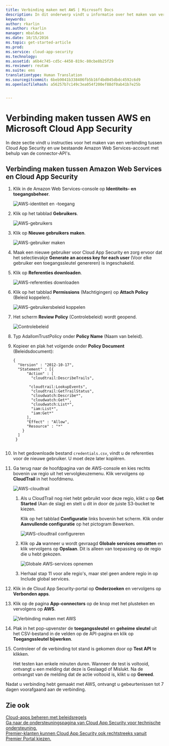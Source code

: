 ```yaml
---
title: Verbinding maken met AWS | Microsoft Docs
description: In dit onderwerp vindt u informatie over het maken van verbinding tussen de AWS-app en Cloud App Security via de API-connector.
keywords: 
author: rkarlin
ms.author: rkarlin
manager: mbaldwin
ms.date: 10/15/2016
ms.topic: get-started-article
ms.prod: 
ms.service: cloud-app-security
ms.technology: 
ms.assetid: a6b4c745-cd5c-4458-819c-80cbe8b25f29
ms.reviewer: reutam
ms.suite: ems
translationtype: Human Translation
ms.sourcegitcommit: 6beb9041b338406fb5b16f4bd045dbdc4592c6d9
ms.openlocfilehash: a56257b7c149c3ea054f200ef88df0ab41b7e25b


---
```


# <a name="connect-aws-to-microsoft-cloud-app-security"></a>Verbinding maken tussen AWS en Microsoft Cloud App Security
In deze sectie vindt u instructies voor het maken van een verbinding tussen Cloud App Security en uw bestaande Amazon Web Services-account met behulp van de connector-API's.  
  
## <a name="how-to-connect-amazon-web-services-to-cloud-app-security"></a>Verbinding maken tussen Amazon Web Services en Cloud App Security  
  
1.  Klik in de Amazon Web Services-console op **Identiteits- en toegangsbeheer**.  
  
     ![AWS-identiteit en -toegang](./media/aws-identity-and-access.png "aws identity and access")  
  
2.  Klik op het tabblad **Gebruikers**.  
  
     ![AWS-gebruikers](./media/aws-users.png "aws users")  
  
3.  Klik op **Nieuwe gebruikers maken**.  
  
     ![AWS-gebruiker maken](./media/aws-create-user.png "AWS create user")  
  
4.  Maak een nieuwe gebruiker voor Cloud App Security en zorg ervoor dat het selectievakje **Generate an access key for each user** (Voor elke gebruiker een toegangssleutel genereren) is ingeschakeld.  
  
5.  Klik op **Referenties downloaden**.  
  
     ![AWS-referenties downloaden](./media/aws-dl-cred.png "aws dl cred")  
  
6.  Klik op het tabblad **Permissions** (Machtigingen) op **Attach Policy** (Beleid koppelen).  
  
     ![AWS-gebruikersbeleid koppelen](./media/aws-attach-user-policy.png "aws attach user policy")  
  
7.  Het scherm **Review Policy** (Controlebeleid) wordt geopend.
 
     ![Controlebeleid](./media/aws-review-policy.png "aws review policy")  
  

8. Typ AdallomTrustPolicy onder **Policy Name** (Naam van beleid). 
10. Kopieer en plak het volgende onder **Policy Document** (Beleidsdocument):  
  
    ```     
    {  
      "Version" : "2012-10-17",  
      "Statement" : [{  
          "Action" : [  
            "cloudtrail:DescribeTrails",  
  
           "cloudtrail:LookupEvents",  
            "cloudtrail:GetTrailStatus",  
            "cloudwatch:Describe*",  
            "cloudwatch:Get*",  
            "cloudwatch:List*",  
            "iam:List*",  
            "iam:Get*"  
          ],  
          "Effect" : "Allow",  
          "Resource" : "*"  
        }  
      ]  
     }  
  
    ```  
  
9. In het gedownloade bestand `credentials.csv`, vindt u de referenties voor de nieuwe gebruiker. U moet deze later kopiëren.  
  
10. Ga terug naar de hoofdpagina van de AWS-console en kies rechts bovenin uw regio uit het vervolgkeuzemenu. Klik vervolgens op **CloudTrail** in het hoofdmenu.  
  
     ![AWS-cloudtrail](./media/aws-cloudtrail.png "aws cloudtrail")  
  
    1.  Als u CloudTrail nog niet hebt gebruikt voor deze regio, klikt u op **Get Started** (Aan de slag) en stelt u dit in door de juiste S3-bucket te kiezen.  
  
         Klik op het tabblad **Configuratie** links bovenin het scherm. Klik onder **Aanvullende configuratie** op het pictogram Bewerken.  
  
         ![AWS-cloudtrail configureren](./media/aws-cloudtrail-config.png "aws cloudtrail config")  
  
    2.  Klik op **Ja** wanneer u wordt gevraagd **Globale services omvatten** en klik vervolgens op **Opslaan**. Dit is alleen van toepassing op de regio die u hebt gekozen.  
  
         ![Globale AWS-services opnemen](./media/aws-include-global-svc.png "aws include global svc")  
  
    3.  Herhaal stap 11 voor alle regio's, maar stel geen andere regio in op Include global services.  
  
11. Klik in de Cloud App Security-portal op **Onderzoeken** en vervolgens op **Verbonden apps**.  
  
12. Klik op de pagina **App-connectors** op de knop met het plusteken en vervolgens op **AWS**.  
  
     ![Verbinding maken met AWS](./media/connect-aws.png "connect AWS")  
  
13. Plak in het pop-upvenster de **toegangssleutel** en **geheime sleutel** uit het CSV-bestand in de velden op de API-pagina en klik op **Toegangssleutel bijwerken**.  
  
14. Controleer of de verbinding tot stand is gekomen door op **Test API** te klikken.  
  
     Het testen kan enkele minuten duren. Wanneer de test is voltooid, ontvangt u een melding dat deze is Geslaagd of Mislukt. Na de ontvangst van de melding dat de actie voltooid is, klikt u op **Gereed**.  
  
Nadat u verbinding hebt gemaakt met AWS, ontvangt u gebeurtenissen tot 7 dagen voorafgaand aan de verbinding.
  
## <a name="see-also"></a>Zie ook  
[Cloud-apps beheren met beleidsregels](control-cloud-apps-with-policies.md)   
[Ga naar de ondersteuningspagina van Cloud App Security voor technische ondersteuning.](http://support.microsoft.com/oas/default.aspx?prid=16031)   
[Premier-klanten kunnen Cloud App Security ook rechtstreeks vanuit Premier Portal kiezen.](https://premier.microsoft.com/)  
  
  


<!--HONumber=Nov16_HO5-->


